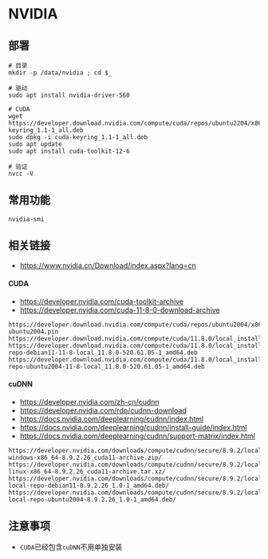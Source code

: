 # NVIDIA

## 部署

```
# 目录
mkdir -p /data/nvidia ; cd $_

# 驱动
sudo apt install nvidia-driver-560

# CUDA
wget https://developer.download.nvidia.com/compute/cuda/repos/ubuntu2204/x86_64/cuda-keyring_1.1-1_all.deb
sudo dpkg -i cuda-keyring_1.1-1_all.deb
sudo apt update
sudo apt install cuda-toolkit-12-6

# 验证
nvcc -V
```

## 常用功能

```
nvidia-smi
```

## 相关链接

* https://www.nvidia.cn/Download/index.aspx?lang=cn

#### CUDA

* https://developer.nvidia.com/cuda-toolkit-archive
* https://developer.nvidia.com/cuda-11-8-0-download-archive

```
https://developer.download.nvidia.com/compute/cuda/repos/ubuntu2004/x86_64/cuda-ubuntu2004.pin
https://developer.download.nvidia.com/compute/cuda/11.8.0/local_installers/cuda_11.8.0_522.06_windows.exe
https://developer.download.nvidia.com/compute/cuda/11.8.0/local_installers/cuda-repo-debian11-11-8-local_11.8.0-520.61.05-1_amd64.deb
https://developer.download.nvidia.com/compute/cuda/11.8.0/local_installers/cuda-repo-ubuntu2004-11-8-local_11.8.0-520.61.05-1_amd64.deb
```

#### cuDNN

* https://developer.nvidia.com/zh-cn/cudnn
* https://developer.nvidia.com/rdp/cudnn-download
* https://docs.nvidia.com/deeplearning/cudnn/index.html
* https://docs.nvidia.com/deeplearning/cudnn/install-guide/index.html
* https://docs.nvidia.com/deeplearning/cudnn/support-matrix/index.html

```
https://developer.nvidia.com/downloads/compute/cudnn/secure/8.9.2/local_installers/11.x/cudnn-windows-x86_64-8.9.2.26_cuda11-archive.zip/
https://developer.nvidia.com/downloads/compute/cudnn/secure/8.9.2/local_installers/11.x/cudnn-linux-x86_64-8.9.2.26_cuda11-archive.tar.xz/
https://developer.nvidia.com/downloads/compute/cudnn/secure/8.9.2/local_installers/11.x/cudnn-local-repo-debian11-8.9.2.26_1.0-1_amd64.deb/
https://developer.nvidia.com/downloads/compute/cudnn/secure/8.9.2/local_installers/11.x/cudnn-local-repo-ubuntu2004-8.9.2.26_1.0-1_amd64.deb/
```

## 注意事项

* `CUDA`已经包含`cuDNN`不用单独安装
